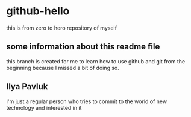 # github-hello
this is from zero to hero repository of myself
## some information about this readme file
this branch is created for me to learn how to use github and git from the beginning because I missed a bit of doing so.
## Ilya Pavluk
I'm just a regular person who tries to commit to the world of new technology and interested in it
